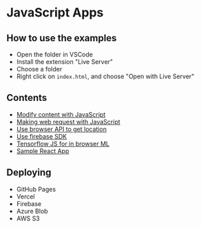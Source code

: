 # JavaScript Apps

## How to use the examples

- Open the folder in VSCode
- Install the extension "Live Server"
- Choose a folder
- Right click on `index.html`, and choose "Open with Live Server"

## Contents

- [Modify content with JavaScript](./simple/)
- [Making web request with JavaScript](./simple-web-request/)
- [Use browser API to get location](./simple-gps/)
- [Use firebase SDK](./simple-firebase/)
- [Tensorflow JS for in browser ML](./tfjs-object-detection/)
- [Sample React App](./simple-react/)

## Deploying

- GitHub Pages
- Vercel
- Firebase
- Azure Blob
- AWS S3
